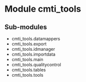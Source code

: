 Module cmti_tools
=================

Sub-modules
-----------
* cmti_tools.datamappers
* cmti_tools.export
* cmti_tools.idmanager
* cmti_tools.importdata
* cmti_tools.main
* cmti_tools.qualitycontrol
* cmti_tools.tables
* cmti_tools.tools